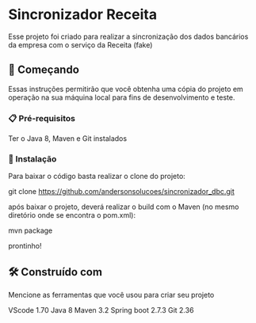 # Sincronizador Receita

Esse projeto foi criado para realizar a sincronização dos dados bancários da empresa com o serviço da Receita (fake)

## 🚀 Começando

Essas instruções permitirão que você obtenha uma cópia do projeto em operação na sua máquina local para fins de desenvolvimento e teste.

### 📋 Pré-requisitos

Ter o Java 8, Maven e Git instalados

### 🔧 Instalação

Para baixar o código basta realizar o clone do projeto:

git clone https://github.com/andersonsolucoes/sincronizador_dbc.git

após baixar o projeto, deverá realizar o build com o Maven (no mesmo diretório onde se encontra o pom.xml):

mvn package

prontinho!

## 🛠️ Construído com

Mencione as ferramentas que você usou para criar seu projeto

VScode 1.70
Java 8
Maven 3.2
Spring boot 2.7.3
Git 2.36